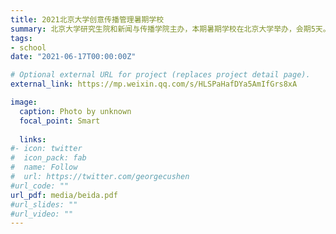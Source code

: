 ```yaml
---
title: 2021北京大学创意传播管理暑期学校
summary: 北京大学研究生院和新闻与传播学院主办，本期暑期学校在北京大学举办，会期5天。
tags:
- school
date: "2021-06-17T00:00:00Z"

# Optional external URL for project (replaces project detail page).
external_link: https://mp.weixin.qq.com/s/HLSPaHafDYa5AmIfGrs8xA

image:
  caption: Photo by unknown
  focal_point: Smart
    
  links:
#- icon: twitter
#  icon_pack: fab
#  name: Follow
#  url: https://twitter.com/georgecushen
#url_code: ""
url_pdf: media/beida.pdf
#url_slides: ""
#url_video: ""
---
```

